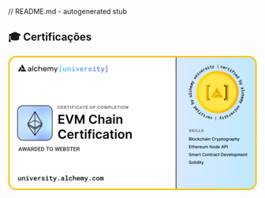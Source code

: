 // README.md - autogenerated stub
## 🎓 Certificações

![EVM Chain Certification](https://github.com/webster-alan-tech/livegift-web3-certification/raw/main/certificate.png)
